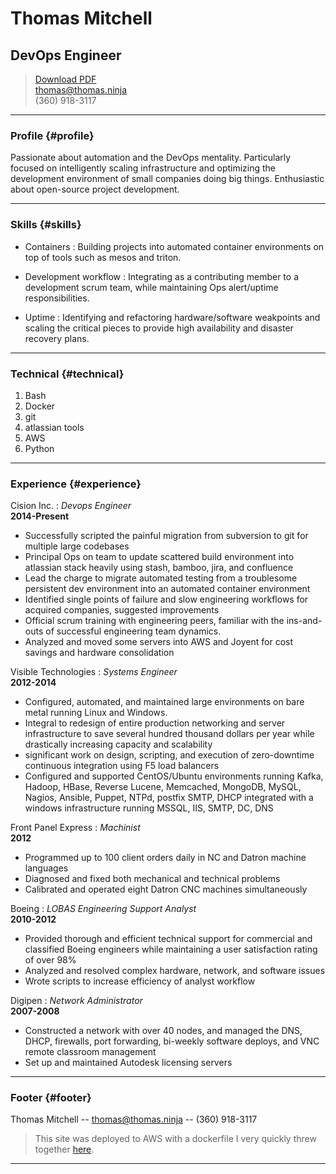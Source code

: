 # Thomas Mitchell
## DevOps Engineer

> [Download PDF](resume.pdf)  
> [thomas@thomas.ninja](thomas@thomas.ninja)  
> (360) 918-3117

------

### Profile {#profile}

Passionate about automation and the DevOps mentality. Particularly focused on intelligently scaling infrastructure and optimizing the development environment of small companies doing big things. Enthusiastic about open-source project development.

------

### Skills {#skills}

* Containers
  : Building projects into automated container environments on top of tools such as mesos and triton.

* Development workflow
  : Integrating as a contributing member to a development scrum team, while maintaining Ops alert/uptime responsibilities.

* Uptime
  : Identifying and refactoring hardware/software weakpoints and scaling the critical pieces to provide high availability and disaster recovery plans.

-------

### Technical {#technical}

1. Bash
1. Docker
1. git
1. atlassian tools
1. AWS
1. Python

------

### Experience {#experience}


Cision Inc.
: *Devops Engineer*  
  __2014-Present__  

 - Successfully scripted the painful migration from subversion to git for multiple large codebases
 - Principal Ops on team to update scattered build environment into atlassian stack heavily using stash, bamboo, jira, and confluence
 - Lead the charge to migrate automated testing from a troublesome persistent dev environment into an automated container environment
 - Identified single points of failure and slow engineering workflows for acquired companies, suggested improvements
 - Official scrum training with engineering peers, familiar with the ins-and-outs of successful engineering team dynamics.
 - Analyzed and moved some servers into AWS and Joyent for cost savings and hardware consolidation


Visible Technologies
: *Systems Engineer*  
  __2012-2014__  

 - Configured, automated, and maintained large environments on bare metal running Linux and Windows.
 - Integral to redesign of entire production networking and server infrastructure to save several hundred thousand dollars per year while drastically increasing capacity and scalability
 - significant work on design, scripting, and execution of zero-downtime continuous integration using F5 load balancers
 - Configured and supported CentOS/Ubuntu environments running Kafka, Hadoop, HBase, Reverse Lucene, Memcached, MongoDB, MySQL, Nagios, Ansible, Puppet, NTPd, postfix SMTP, DHCP integrated with a windows infrastructure running MSSQL, IIS, SMTP, DC, DNS


Front Panel Express
: *Machinist*  
  __2012__  

 - Programmed up to 100 client orders daily in NC and Datron machine languages
 - Diagnosed and fixed both mechanical and technical problems
 - Calibrated and operated eight Datron CNC machines simultaneously


Boeing
: *LOBAS Engineering Support Analyst*  
  __2010-2012__  

 - Provided thorough and efficient technical support for commercial and classified Boeing engineers while maintaining a user satisfaction rating of over 98%
 - Analyzed and resolved complex hardware, network, and software issues
 - Wrote scripts to increase efficiency of analyst workflow


Digipen
: *Network Administrator*  
  __2007-2008__  

 - Constructed a network with over 40 nodes, and managed the DNS, DHCP, firewalls, port forwarding, bi-weekly software deploys, and VNC remote classroom management
 - Set up and maintained Autodesk licensing servers

------

### Footer {#footer}

Thomas Mitchell -- [thomas@thomas.ninja](thomas@thomas.ninja) -- (360) 918-3117

 > This site was deployed to AWS with a dockerfile I very quickly threw together [here](https://registry.hub.docker.com/u/trmitchell7/nginx-resume.md).

------
